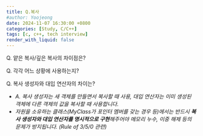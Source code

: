 ```yaml
---
title: Q.복사
#author: Yoojeong
date: 2024-11-07 16:30:00 +0800
categories: [Study, C/C++]
tags: [c, c++, tech interview]
render_with_liquid: false
---
```



Q. 얕은 복사/깊은 복사의 차이점은?  

Q. 각각 어느 상황에 사용하는지?  

Q. 복사 생성자와 대입 연산자의 차이는?  
- *A. 복사 생성자는 새 객체를 만들면서 복사할 때 사용, 대입 연산자는 이미 생성된 객체에 다른 객체의 값을 복사할 때 사용합니다.*  
- *자원을 소유하는 클래스(MyClass가 포인터 멤버를 갖는 경우 등)에서는 반드시 **복사 생성자와 대입 연산자를 명시적으로 구현**해주어야 메모리 누수, 이중 해제 등의 문제가 방지됩니다. (Rule of 3/5/0 관련)*  
